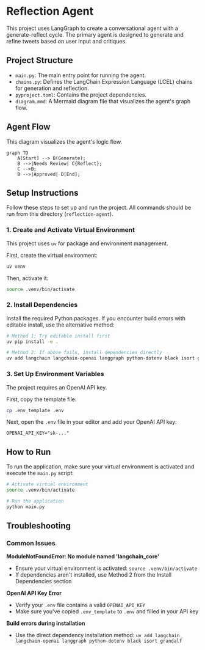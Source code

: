 # Reflection Agent

This project uses LangGraph to create a conversational agent with a generate-reflect cycle. The primary agent is designed to generate and refine tweets based on user input and critiques.

## Project Structure

-   `main.py`: The main entry point for running the agent.
-   `chains.py`: Defines the LangChain Expression Language (LCEL) chains for generation and reflection.
-   `pyproject.toml`: Contains the project dependencies.
-   `diagram.mmd`: A Mermaid diagram file that visualizes the agent's graph flow.

## Agent Flow

This diagram visualizes the agent's logic flow.

```mermaid
graph TD
    A[Start] --> B(Generate);
    B -->|Needs Review| C{Reflect};
    C -->B;
    B -->|Approved| D[End];
```

## Setup Instructions

Follow these steps to set up and run the project. All commands should be run from this directory (`reflection-agent`).

### 1. Create and Activate Virtual Environment

This project uses `uv` for package and environment management.

First, create the virtual environment:

```bash
uv venv
```

Then, activate it:

```bash
source .venv/bin/activate
```

### 2. Install Dependencies

Install the required Python packages. If you encounter build errors with editable install, use the alternative method:

```bash
# Method 1: Try editable install first
uv pip install -e .

# Method 2: If above fails, install dependencies directly
uv add langchain langchain-openai langgraph python-dotenv black isort grandalf
```

### 3. Set Up Environment Variables

The project requires an OpenAI API key.

First, copy the template file:

```bash
cp .env_template .env
```

Next, open the `.env` file in your editor and add your OpenAI API key:

```
OPENAI_API_KEY="sk-..."
```

## How to Run

To run the application, make sure your virtual environment is activated and execute the `main.py` script:

```bash
# Activate virtual environment
source .venv/bin/activate

# Run the application
python main.py
```

## Troubleshooting

### Common Issues

**ModuleNotFoundError: No module named 'langchain_core'**
- Ensure your virtual environment is activated: `source .venv/bin/activate`
- If dependencies aren't installed, use Method 2 from the Install Dependencies section

**OpenAI API Key Error**
- Verify your `.env` file contains a valid `OPENAI_API_KEY`
- Make sure you've copied `.env_template` to `.env` and filled in your API key

**Build errors during installation**
- Use the direct dependency installation method: `uv add langchain langchain-openai langgraph python-dotenv black isort grandalf`
